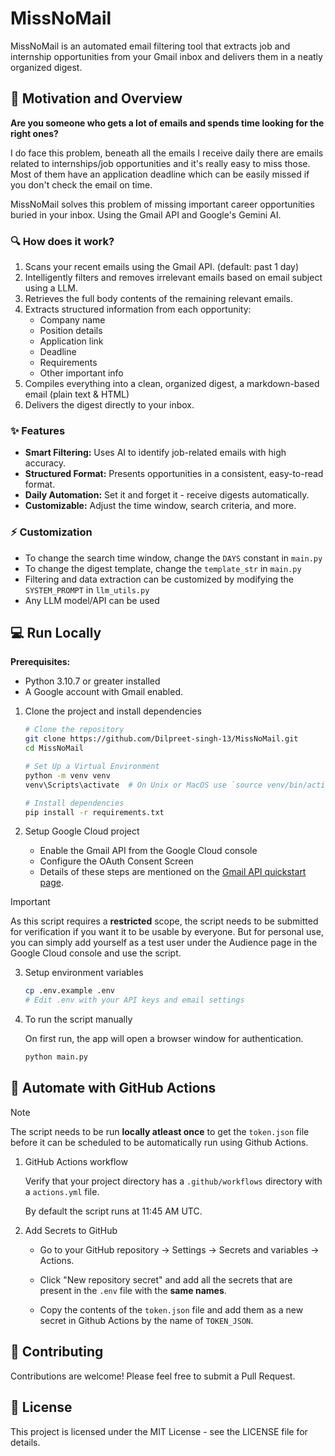 # MissNoMail

MissNoMail is an automated email filtering tool that extracts job and internship opportunities from your Gmail inbox and delivers them in a neatly organized digest.

## 🎯 Motivation and Overview

**Are you someone who gets a lot of emails and spends time looking for the right ones?**

I do face this problem, beneath all the emails I receive daily there are emails related to internships/job opportunities and it's really easy to miss those. Most of them have an application deadline which can be easily missed if you don't check the email on time.

MissNoMail solves this problem of missing important career opportunities buried in your inbox. Using the Gmail API and Google's Gemini AI.

### 🔍 How does it work?

1. Scans your recent emails using the Gmail API. (default: past 1 day)
2. Intelligently filters and removes irrelevant emails based on email subject using a LLM.
3. Retrieves the full body contents of the remaining relevant emails.
4. Extracts structured information from each opportunity:
    - Company name
    - Position details
    - Application link
    - Deadline
    - Requirements
    - Other important info
5. Compiles everything into a clean, organized digest, a markdown-based email (plain text & HTML)
6. Delivers the digest directly to your inbox.

### ✨ Features

- **Smart Filtering:** Uses AI to identify job-related emails with high accuracy.
- **Structured Format:** Presents opportunities in a consistent, easy-to-read format.
- **Daily Automation:** Set it and forget it - receive digests automatically.
- **Customizable:** Adjust the time window, search criteria, and more.

### ⚡ Customization

- To change the search time window, change the `DAYS` constant in `main.py`
- To change the digest template, change the `template_str` in `main.py`
- Filtering and data extraction can be customized by modifying the `SYSTEM_PROMPT` in `llm_utils.py`
- Any LLM model/API can be used

## 💻 Run Locally

**Prerequisites:**
- Python 3.10.7 or greater installed
- A Google account with Gmail enabled.

1. Clone the project and install dependencies

    ```bash
    # Clone the repository
    git clone https://github.com/Dilpreet-singh-13/MissNoMail.git
    cd MissNoMail

    # Set Up a Virtual Environment
    python -m venv venv
    venv\Scripts\activate  # On Unix or MacOS use `source venv/bin/activate`

    # Install dependencies
    pip install -r requirements.txt
    ```

2. Setup Google Cloud project

    - Enable the Gmail API from the Google Cloud console
    - Configure the OAuth Consent Screen
    - Details of these steps are mentioned on the [Gmail API quickstart page](https://developers.google.com/workspace/gmail/api/quickstart/python).

> [!IMPORTANT]  
> As this script requires a **restricted** scope, the script needs to be submitted for verification if you want it to be usable by everyone. But for personal use, you can simply add yourself as a test user under the Audience page in the Google Cloud console and use the script.

3. Setup environment variables

    ```bash
    cp .env.example .env
    # Edit .env with your API keys and email settings
    ```

4. To run the script manually

    On first run, the app will open a browser window for authentication.

    ```bash
    python main.py
    ```

## 🚀 Automate with GitHub Actions

> [!NOTE]  
> The script needs to be run **locally atleast once** to get the `token.json` file before it can be scheduled to be automatically run using Github Actions.

1. GitHub Actions workflow

    Verify that your project directory has a `.github/workflows` directory with a `actions.yml` file.

    By default the script runs at 11:45 AM UTC.

2. Add Secrets to GitHub

    - Go to your GitHub repository → Settings → Secrets and variables → Actions.

    - Click "New repository secret" and add all the secrets that are present in the `.env` file with the **same names**.

    - Copy the contents of the `token.json` file and add them as a new secret in Github Actions by the name of `TOKEN_JSON`.


## 🤝 Contributing

Contributions are welcome! Please feel free to submit a Pull Request.

## 📜 License

This project is licensed under the MIT License - see the LICENSE file for details.